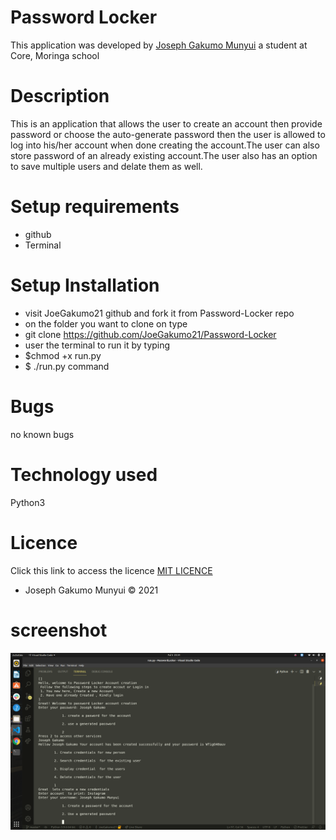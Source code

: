 # Password Locker
This application was developed by <a href="#">Joseph Gakumo Munyui</a> a student at Core, Moringa school
# Description
This is an application that allows the user to create an account then provide password or choose the auto-generate password then the user is allowed to log into his/her account when done creating the account.The user can also store password of an already existing account.The user also has an option to save multiple users and delate them as well.
# Setup requirements
* github
* Terminal
# Setup Installation
* visit JoeGakumo21 github and fork it from Password-Locker repo
* on the folder you want to clone on type 
* git clone https://github.com/JoeGakumo21/Password-Locker
* user the terminal to run it by typing
* $chmod +x run.py
* $ ./run.py command

# Bugs
no known bugs
# Technology used
Python3
# Licence
Click this link to access the licence <a href="https://choosealicense.com/licenses/mit">MIT LICENCE</a>
* Joseph Gakumo Munyui &copy; 2021
# screenshot
<img src="python.png">
